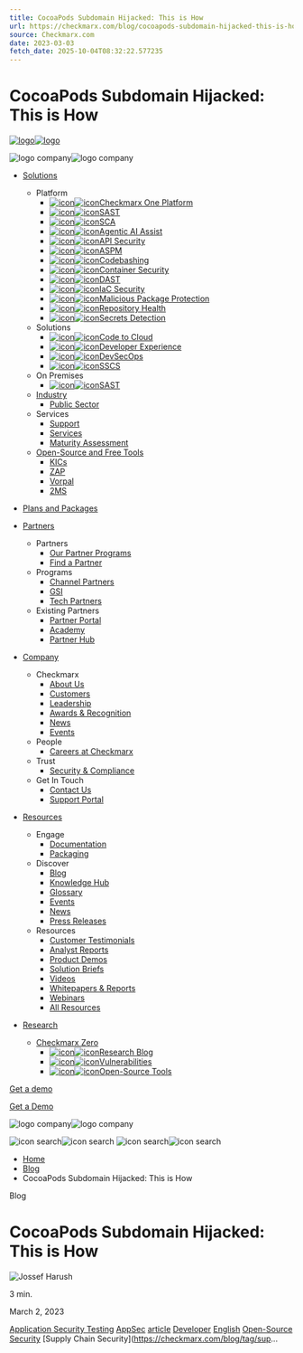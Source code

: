 ```yaml
---
title: CocoaPods Subdomain Hijacked: This is How
url: https://checkmarx.com/blog/cocoapods-subdomain-hijacked-this-is-how/
source: Checkmarx.com
date: 2023-03-03
fetch_date: 2025-10-04T08:32:22.577235
---
```


# CocoaPods Subdomain Hijacked: This is How

[![logo](data:image/svg+xml...)![logo](https://checkmarx.com/wp-content/uploads/2024/01/logo.svg)](/)

![logo company](data:image/svg+xml...)![logo company](https://checkmarx.com/wp-content/themes/checkmarx//assets/images/logo.svg)

* [Solutions](/product/application-security-platform/)

  + Platform
    - [![icon](data:image/svg+xml...)![icon](https://checkmarx.com/wp-content/uploads/2024/05/CXone.svg)Checkmarx One Platform](https://checkmarx.com/product/application-security-platform/)
    - [![icon](data:image/svg+xml...)![icon](https://checkmarx.com/wp-content/uploads/2024/05/SAST.svg)SAST](https://checkmarx.com/cxsast-source-code-scanning/)
    - [![icon](data:image/svg+xml...)![icon](https://checkmarx.com/wp-content/uploads/2024/05/SCA.svg)SCA](https://checkmarx.com/cxsca-open-source-scanning/)
    - [![icon](data:image/svg+xml...)![icon](https://checkmarx.com/wp-content/uploads/2024/05/AI.svg)Agentic AI Assist](https://checkmarx.com/product/checkmarx-one-assist/)
    - [![icon](data:image/svg+xml...)![icon](https://checkmarx.com/wp-content/uploads/2024/05/API-Security.svg)API Security](https://checkmarx.com/product/api-security/)
    - [![icon](data:image/svg+xml...)![icon](https://checkmarx.com/wp-content/uploads/2024/05/ASPM-icon.svg)ASPM](https://checkmarx.com/product/aspm/)
    - [![icon](data:image/svg+xml...)![icon](https://checkmarx.com/wp-content/uploads/2024/05/Codebashing.svg)Codebashing](https://checkmarx.com/product/codebashing-secure-code-training/)
    - [![icon](data:image/svg+xml...)![icon](https://checkmarx.com/wp-content/uploads/2024/05/Container-Security.svg)Container Security](https://checkmarx.com/product/container-security/)
    - [![icon](data:image/svg+xml...)![icon](https://checkmarx.com/wp-content/uploads/2024/05/DAST.svg)DAST](https://checkmarx.com/checkmarx-dast/)
    - [![icon](data:image/svg+xml...)![icon](https://checkmarx.com/wp-content/uploads/2024/05/IaC-Security.svg)IaC Security](https://checkmarx.com/product/iac-security/)
    - [![icon](data:image/svg+xml...)![icon](https://checkmarx.com/wp-content/uploads/2024/08/malicious_package_menu_icon.svg)Malicious Package Protection](https://checkmarx.com/product/malicious-packages/)
    - [![icon](data:image/svg+xml...)![icon](https://checkmarx.com/wp-content/uploads/2024/11/Repo_health_nav.svg)Repository Health](https://checkmarx.com/product/repository-health/)
    - [![icon](data:image/svg+xml...)![icon](https://checkmarx.com/wp-content/uploads/2024/11/secrets_detection_nav.svg)Secrets Detection](https://checkmarx.com/product/secrets-detection/)
  + Solutions
    - [![icon](data:image/svg+xml...)![icon](https://checkmarx.com/wp-content/uploads/2024/05/Code-to-Cloud.svg)Code to Cloud](https://checkmarx.com/solutions/code-to-cloud/)
    - [![icon](data:image/svg+xml...)![icon](https://checkmarx.com/wp-content/uploads/2024/05/DevEx.svg)Developer Experience](https://checkmarx.com/solutions/developer-experience/)
    - [![icon](data:image/svg+xml...)![icon](https://checkmarx.com/wp-content/uploads/2024/05/DigTrans.svg)DevSecOps](https://checkmarx.com/solutions/devsecops/)
    - [![icon](data:image/svg+xml...)![icon](https://checkmarx.com/wp-content/uploads/2024/05/Component-35.svg)SSCS](https://checkmarx.com/solutions/software-supply-chain-security/)
  + On Premises
    - [![icon](data:image/svg+xml...)![icon](https://checkmarx.com/wp-content/uploads/2024/05/SAST.svg)SAST](/product/cxsast-on-prem-source-code-scanning/)
  + [Industry](/)
    - [Public Sector](https://checkmarx.com/company/public-sector/)
  + Services
    - [Support](https://checkmarx.com/support/)
    - [Services](https://checkmarx.com/appsec-services/)
    - [Maturity Assessment](/apma-appsec-maturity-methodology-assessment/)
  + [Open-Source and Free Tools](/open-source-and-free-tools/)
    - [KICs](https://checkmarx.com/product/kics/)
    - [ZAP](https://checkmarx.com/product/zap/)
    - [Vorpal](https://checkmarx.com/product/vorpal/)
    - [2MS](https://checkmarx.com/product/2ms/)
* [Plans and Packages](https://checkmarx.com/packaging/)
* [Partners](/company/checkmarx-appsec-partner-program/)

  + Partners
    - [Our Partner Programs](https://checkmarx.com/company/checkmarx-appsec-partner-program/)
    - [Find a Partner](https://checkmarx.com/company/find-a-partner/)
  + Programs
    - [Channel Partners](https://checkmarx.com/channel-partner/)
    - [GSI](https://checkmarx.com/partner-gsi/)
    - [Tech Partners](https://checkmarx.com/tech-partner-program/)
  + Existing Partners
    - [Partner Portal](https://checkmarx.force.com/CheckmarxPartnerCommunity/s/login/?ec=302&startURL=%2FCheckmarxPartnerCommunity%2Fs%2F)
    - [Academy](https://checkmarxpartner.learnamp.com/)
    - [Partner Hub](https://www.linkedin.com/showcase/checkmarx-partner-hub)
* [Company](/company/)

  + Checkmarx
    - [About Us](https://checkmarx.com/company/about-checkmarx/)
    - [Customers](/company/about-checkmarx/#customers)
    - [Leadership](/company/about-checkmarx/#who-we-are)
    - [Awards & Recognition](https://checkmarx.com/company/awards/)
    - [News](https://checkmarx.com/company/news/)
    - [Events](/company/events/)
  + People
    - [Careers at Checkmarx](https://checkmarx.com/company/careers/)
  + Trust
    - [Security & Compliance](/trust/)
  + Get In Touch
    - [Contact Us](https://checkmarx.com/contact/)
    - [Support Portal](https://support.checkmarx.com/CheckmarxCustomerServiceCommunity/s/login/)
* [Resources](https://checkmarx.com/resources/)

  + Engage
    - [Documentation](https://docs.checkmarx.com/)
    - [Packaging](https://checkmarx.com/packaging/)
  + Discover
    - [Blog](https://checkmarx.com/blog/)
    - [Knowledge Hub](https://checkmarx.com/learn/)
    - [Glossary](https://checkmarx.com/glossary/)
    - [Events](/company/events/)
    - [News](https://checkmarx.com/company/news/)
    - [Press Releases](https://checkmarx.com/press-releases/)
  + Resources
    - [Customer Testimonials](/resources/resource-type/customer-testimonials/)
    - [Analyst Reports](/resources/resource-type/analyst-reports/)
    - [Product Demos](/resources/resource-type/product-demos/)
    - [Solution Briefs](/resources/resource-type/solution-briefs/)
    - [Videos](/resources/resource-type/videos/)
    - [Whitepapers & Reports](/resources/resource-type/whitepapers-reports/)
    - [Webinars](/webinars/)
    - [All Resources](/resources/)
* [Research](/zero/)

  + [Checkmarx Zero](/zero/)
    - [![icon](data:image/svg+xml...)![icon](https://checkmarx.com/wp-content/uploads/2025/06/Research-Blog.svg)Research Blog](/zero/research/)
    - [![icon](data:image/svg+xml...)![icon](https://checkmarx.com/wp-content/uploads/2025/06/Vulnerabilities.svg)Vulnerabilities](/zero/vulnerabilities/)
    - [![icon](data:image/svg+xml...)![icon](https://checkmarx.com/wp-content/uploads/2025/06/Open-Source-Tools.svg)Open-Source Tools](/zero/tools/)

[Get a demo](/request-a-demo/)

[Get a Demo](/request-a-demo/)

![logo company](data:image/svg+xml...)![logo company](https://checkmarx.com/wp-content/themes/checkmarx//assets/images/logo.svg)

![icon search](data:image/svg+xml...)![icon search](https://checkmarx.com/wp-content/themes/checkmarx//assets/images/icon-search.svg)
![icon search](data:image/svg+xml...)![icon search](https://checkmarx.com/wp-content/themes/checkmarx//assets/images/icon-search-mob.svg)

* [Home](https://checkmarx.com)
* [Blog](/blog/)
* CocoaPods Subdomain Hijacked: This is How

Blog

# CocoaPods Subdomain Hijacked: This is How

![Jossef Harush](data:image/svg+xml...)

3 min.

March 2, 2023

[Application Security Testing](https://checkmarx.com/blog/tag/application-security-testing/)
[AppSec](https://checkmarx.com/blog/tag/appsec/)
[article](https://checkmarx.com/blog/tag/article/)
[Developer](https://checkmarx.com/blog/tag/developer/)
[English](https://checkmarx.com/blog/tag/english/)
[Open-Source Security](https://checkmarx.com/blog/tag/open-source-security/)
[Supply Chain Security](https://checkmarx.com/blog/tag/sup...